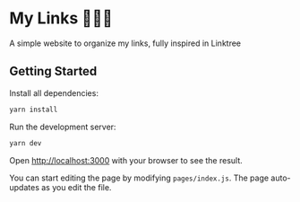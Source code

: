 # My Links 👨🏻‍💻

A simple website to organize my links, fully inspired in Linktree

## Getting Started

Install all dependencies:

```bash
yarn install
```

Run the development server:

```bash
yarn dev
```

Open [http://localhost:3000](http://localhost:3000) with your browser to see the result.

You can start editing the page by modifying `pages/index.js`. The page auto-updates as you edit the file.
